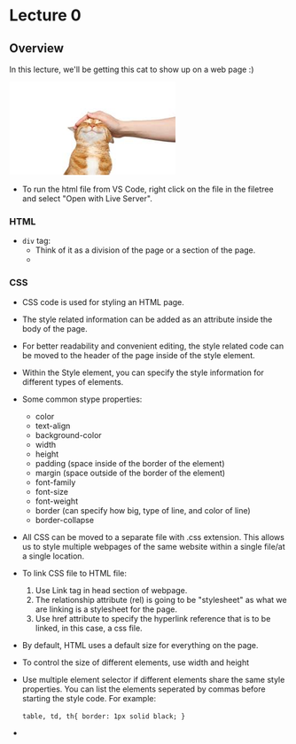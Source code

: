 # Lecture 0

## Overview

In this lecture, we'll be getting this cat to show up on a web page :)

![cat image](./cat.jpeg)

* To run the html file from VS Code, right click on the file in the filetree and select "Open with Live Server".

### HTML

* `div` tag:
    - Think of it as a division of the page or a section of the page.
    - 

### CSS
* CSS code is used for styling an HTML page.
* The style related information can be added as an attribute inside the body of the page.
* For better readability and convenient editing, the style related code can be moved to the header of the page inside of the style element.
* Within the Style element, you can specify the style information for different types of elements.
* Some common stype properties: 
    - color
    - text-align
    - background-color
    - width
    - height
    - padding (space inside of the border of the element)
    - margin (space outside of the border of the element)
    - font-family
    - font-size
    - font-weight
    - border (can specify how big, type of line, and color of line) 
    - border-collapse
* All CSS can be moved to a separate file with .css extension. This allows us to style multiple webpages of the same website within a single file/at a single location. 

* To link CSS file to HTML file:
    1. Use Link tag in head section of webpage.
    2. The relationship attribute (rel) is going to be "stylesheet" as what we are linking is a stylesheet for the page.
    3. Use href attribute to specify the hyperlink reference that is to be linked, in this case, a css file.

* By default, HTML uses a default size for everything on the page.
* To control the size of different elements, use width and height

* Use multiple element selector if different elements share the same style properties. You can list the elements seperated by commas before starting the style code. For example:

    `table, td, th{ border: 1px solid black; }`

* 